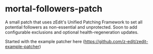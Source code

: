 # mortal-followers-patch
A small patch that uses zEdit's Unified Patching Framework to set all potential followers as non-essential and unprotected. Soon to add configurable exclusions and optional health-regeneration updates.

Started with the example patcher here (https://github.com/z-edit/zedit-example-patcher)
